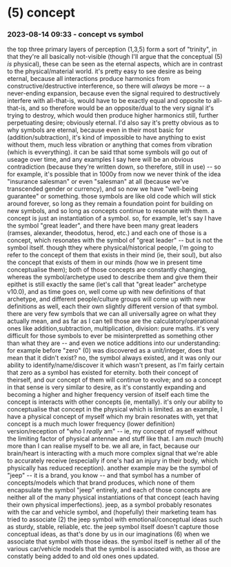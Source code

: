 # (5) concept

### 2023-08-14 09:33 - concept vs symbol

the top three primary layers of perception (1,3,5) form a sort of "trinity", in that they're all basically not-visible (though I'll argue that the conceptual (5) *is* physical), these can be seen as the eternal aspects, which are in contrast to the physical/material world.
it's pretty easy to see desire as being eternal, because all interactions produce harmonics from constructive/destructive interference, so there will *always* be more -- a never-ending expansion, because even the signal required to destructively interfere with all-that-is, would have to be exactly equal and opposite to all-that-is, and so therefore would be an opposite/dual to the very signal it's trying to destroy, which would then produce higher harmonics still, further perpetuating desire; obviously eternal.
I'd also say it's pretty obvious as to why symbols are eternal, because even in their most basic for (addition/subtraction), it's kind of impossible to have anything to exist without them, much less vibration or anything that comes from vibration (which is evverything).
  it can be said tthat some symbols will go out of useage over time, and any examples I say here will be an obvious contradiction (because they're written down, so therefore, still in use) -- so for example, it's possible that in 1000y from now we never think of the idea "insurance salesman" or even "salesman" at all (because we've transcended gender or currency), and so now we have "well-being guarantee" or something. those symbols are like old code which will stick around forever, so long as they remain a foundation point for building on new symbols, and so long as concepts continue to resonate with them.
a concept is just an instantiation of a symbol. so, for example, let's say I have the symbol "great leader", and there have been many great leaders (ramses, alexander, theodotus, herod, etc.) and each one of those is a concept, which resonates with the symbol of "great leader" -- but is not the symbol itself.
  though tthey where physical/historical people, I'm going to refer to the concept of them that exists in their mind (ie, their soul), but also the concept that exists of them in our minds (how we in present time conceptualise them); both of those concepts are constantly changing, whereas the symbol/archetype used to describe them and give them their epithet is still exactly the same (let's call that "great leader" archetype v10.0), and as time goes on, well come up with new definitions of that archetype, and different people/culture groups will come up with new definitions as well, each their own slightly different version of that symbol.
    there are very few symbols that we can all universally agree on what they actually mean, and as far as I can tell those are the calculatory/operational ones like addition,subtraction, multiplication, division: pure maths. it's very difficult for those symbols to ever be misinterpretted as something other than what they are -- and even we notice additions into our understanding: for example before "zero" (0) was discovered as a unit/integer, does that mean that it didn't exist? no, the symbol always existed, and it was only our ability to identify/name/discover it which wasn't present, as I'm fairly certain that zero as a symbol has existed for eternity.
  both their concept of theirself, and our concept of them will continue to evolve; and so a concept in that sense is very similar to desire, as it's constantly expanding and becoming a higher and higher frequency version of itself each time the concept is interacts with other concepts (ie, mentally).
    it's only our ability to conceptualise that concept in the physical which is limited. as an example, I have a physical concept of myself which my brain resonates with, yet that concept is a much much lower frequency (lower definition) version/reception of "who I *really* am" -- ie, my concept of myself without the limiting factor of physical antennae and stuff like that. I am *much* (much) more than I can realise myself to be. we all are, in fact, because our brain/heart is interacting with a much more complex signal that we're able to accurately receive (especially if one's had an injury in their body, which physically has reduced reception).
another example may be the symbol of "jeep" -- it is a brand, you know -- and that symbol has a number of concepts/models which that brand produces, which none of them encapsulate the symbol "jeep" entirely, and each of those concepts are neither all of the many physical instantiations of that concept (each having their own physical imperfections). jeep, as a symbol probably resonates with the car and vehicle symbol, and (hopefully) their marketing team has tried to associate (2) the jeep symbol with emotional/conceptual ideas such as sturdy, stable, reliable, etc. the jeep symbol itself doesn't capture those conceptual ideas, as that's done by us in our imaginations (6) when we associate that symbol with those ideas. the symbol itself is nether all of the various car/vehicle models that the symbol is associated with, as those are constatly being added to and old ones ones updated.

